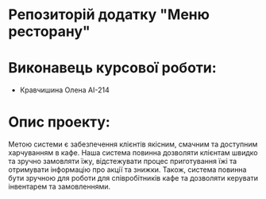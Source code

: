 # Репозиторій додатку "Меню ресторану"
# Виконавець курсової роботи:
+ Кравчишина Олена АІ-214

# Опис проекту:
Метою системи є забезпечення клієнтів якісним, смачним та доступним харчуванням в кафе. Наша система повинна дозволяти клієнтам швидко та зручно замовляти їжу, відстежувати процес приготування їжі та отримувати інформацію про акції та знижки. Також, система повинна бути зручною для роботи для співробітників кафе та дозволяти керувати інвентарем та замовленнями.
